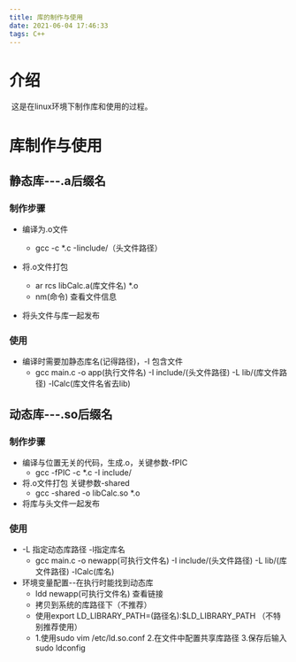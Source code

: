 ```yaml
---
title: 库的制作与使用
date: 2021-06-04 17:46:33
tags: C++
---
```


# 介绍  

​	这是在linux环境下制作库和使用的过程。

<!-- more -->  

# 库制作与使用

## 静态库---.a后缀名

### 制作步骤

- 编译为.o文件
  - gcc -c *.c -Iinclude/（头文件路径）

- 将.o文件打包
  - ar rcs libCalc.a(库文件名) *.o
  - nm(命令)   查看文件信息
- 将头文件与库一起发布

### 使用

- 编译时需要加静态库名(记得路径)，-I 包含文件
  - gcc main.c -o  app(执行文件名) -I include/(头文件路径)  -L lib/(库文件路径) -lCalc(库文件名省去lib) 

## 动态库---.so后缀名

### 制作步骤

- 编译与位置无关的代码，生成.o，关键参数-fPIC
  - gcc -fPIC -c *.c -I include/
- 将.o文件打包  关键参数-shared
  - gcc -shared -o libCalc.so  *.o
- 将库与头文件一起发布

### 使用

- -L 指定动态库路径 -l指定库名
  - gcc main.c -o newapp(可执行文件名) -I include/(头文件路径)  -L lib/(库文件路径)  -lCalc(库名)
- 环境变量配置--在执行时能找到动态库
  - ldd newapp(可执行文件名)  查看链接
  - 拷贝到系统的库路径下（不推荐）
  - 使用export LD_LIBRARY_PATH=(路径名):$LD_LIBRARY_PATH （不特别推荐使用）
  - 1.使用sudo vim /etc/ld.so.conf  2.在文件中配置共享库路径  3.保存后输入sudo ldconfig